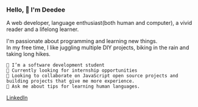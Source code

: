 ### Hello, 👋 I'm Deedee

A web developer, language enthusiast(both human and computer), a vivid reader and a lifelong learner.

I'm passionate about programming and learning new things.<br>
In my free time, I like juggling multiple DIY projects, biking in the rain and taking long hikes.

    🔭 I’m a software development student
    🌱 Currently looking for internship opportunities
    👯 Looking to collaborate on JavaScript open source projects and building projects that give me more experience.
    💬 Ask me about tips for learning human languages.
   [LinkedIn](https://www.linkedin.com/in/namale20/)

<!--
**Dee-glitch/dee-glitch** is a ✨ _special_ ✨ repository because its `README.md` (this file) appears on your GitHub profile.

Here are some ideas to get you started:

- 🔭 I’m currently working on ...
- 🌱 I’m currently learning ...
- 👯 I’m looking to collaborate on ...
- 🤔 I’m looking for help with ...
- 💬 Ask me about ...
- 📫 How to reach me: ...
- 😄 Pronouns: ...
- ⚡ Fun fact: ...
-->
